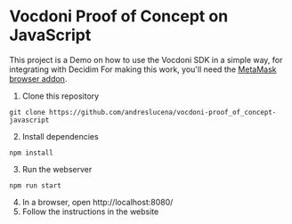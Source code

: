 # Vocdoni Proof of Concept on JavaScript

This project is a Demo on how to use the Vocdoni SDK in a simple way, for integrating with Decidim
For making this work, you'll need the [MetaMask browser addon][metamask-download].

1. Clone this repository
```shell
git clone https://github.com/andreslucena/vocdoni-proof_of_concept-javascript
```
2. Install dependencies
```shell
npm install
```
3. Run the webserver
```shell
npm run start
```
4. In a browser, open http://localhost:8080/
5. Follow the instructions in the website

[metamask-download]: https://metamask.io/download/
